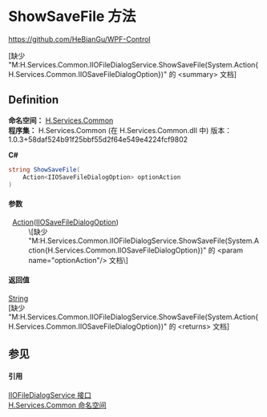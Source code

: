# ShowSaveFile 方法
https://github.com/HeBianGu/WPF-Control

\[缺少 "M:H.Services.Common.IIOFileDialogService.ShowSaveFile(System.Action{H.Services.Common.IIOSaveFileDialogOption})" 的 &lt;summary&gt; 文档\]



## Definition
**命名空间：** <a href="b9cdd84f-6623-a51a-f53b-465103ced202">H.Services.Common</a>  
**程序集：** H.Services.Common (在 H.Services.Common.dll 中) 版本：1.0.3+58daf524b91f25bbf55d2f64e549e4224fcf9802

**C#**
``` C#
string ShowSaveFile(
	Action<IIOSaveFileDialogOption> optionAction
)
```



#### 参数
<dl><dt>  <a href="https://learn.microsoft.com/dotnet/api/system.action-1" target="_blank" rel="noopener noreferrer">Action</a>(<a href="ff0fa364-d2de-3040-a83f-c5b835274751">IIOSaveFileDialogOption</a>)</dt><dd>\[缺少 "M:H.Services.Common.IIOFileDialogService.ShowSaveFile(System.Action{H.Services.Common.IIOSaveFileDialogOption})" 的 &lt;param name="optionAction"/&gt; 文档\]</dd></dl>

#### 返回值
<a href="https://learn.microsoft.com/dotnet/api/system.string" target="_blank" rel="noopener noreferrer">String</a>  
\[缺少 "M:H.Services.Common.IIOFileDialogService.ShowSaveFile(System.Action{H.Services.Common.IIOSaveFileDialogOption})" 的 &lt;returns&gt; 文档\]

## 参见


#### 引用
<a href="bcdcc301-223d-0d36-5ba1-0ddfb1c22deb">IIOFileDialogService 接口</a>  
<a href="b9cdd84f-6623-a51a-f53b-465103ced202">H.Services.Common 命名空间</a>  
